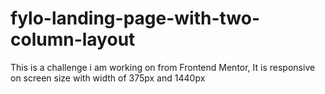 # fylo-landing-page-with-two-column-layout
This is a challenge i am working on from Frontend Mentor,
It is responsive on screen size with width of 375px and 1440px
